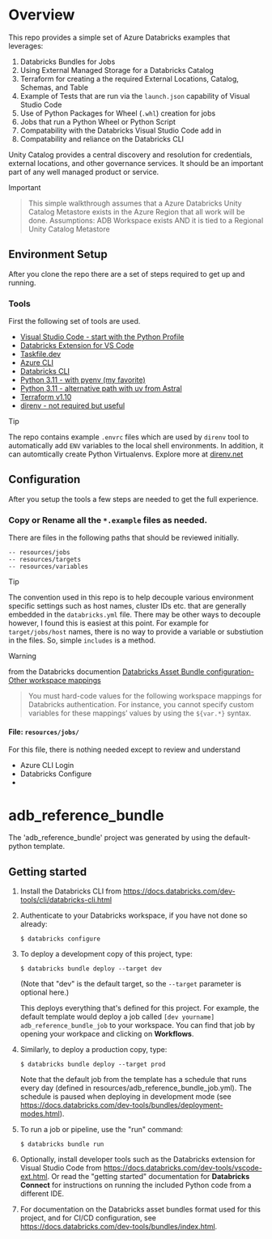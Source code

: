 # Overview

This repo provides a simple set of Azure Databricks examples that leverages:

1. Databricks Bundles for Jobs
1. Using External Managed Storage for a Databricks Catalog
1. Terraform for creating a the required External Locations, Catalog, Schemas, and Table
1. Example of Tests that are run via the `launch.json` capability of Visual Studio Code
1. Use of Python Packages for Wheel (`.whl`) creation for jobs
1. Jobs that run a Python Wheel or Python Script
1. Compatability with the Databricks Visual Studio Code add in
1. Compatability and reliance on the Databricks CLI

Unity Catalog provides a central discovery and resolution for credentials, external locations, and other governance services. It should be an important part of any well managed product or service.


> [!IMPORTANT]  
>> This simple walkthrough assumes that a Azure Databricks Unity Catalog Metastore exists in the Azure Region that all work will be done.
>> Assumptions: ADB Workspace exists AND it is tied to a Regional Unity Catalog Metastore


## Environment Setup

After you clone the repo there are a set of steps required to get up and running.


### Tools
First the following set of tools are used.

- [Visual Studio Code - start with the Python Profile](https://code.visualstudio.com)
- [Databricks Extension for VS Code](https://docs.databricks.com/dev-tools/vscode-ext.html)
- [Taskfile.dev](https://taskfile.dev/installation/#binary)
- [Azure CLI](https://docs.microsoft.com/en-us/cli/azure/install-azure-cli)
- [Databricks CLI](https://docs.databricks.com/dev-tools/cli/index.html)
- [Python 3.11 - with pyenv (my favorite)](https://realpython.com/intro-to-pyenv/#installing-python-versions-with-pyenv)
- [Python 3.11 - alternative path with uv from Astral](https://docs.astral.sh/uv/guides/install-python/)
- [Terraform v1.10](https://learn.hashicorp.com/tutorials/terraform/install-cli)
- [direnv - not required but useful](https://direnv.net/docs/installation.html) 


> [!TIP]
> The repo contains example `.envrc` files which are used by `direnv` tool to automatically add `ENV` variables to the local shell environments. In addition, it can automtically create Python Virtualenvs. Explore more at [direnv.net](https://direnv.net)

## Configuration

After you setup the tools a few steps are needed to get the full experience.

### Copy or Rename all the `*.example` files as needed.

There are files in the following paths that should be reviewed initially.

```shell
-- resources/jobs
-- resources/targets
-- resources/variables
```


> [!TIP]
> The convention used in this repo is to help decouple various environment specific settings such as host names, cluster IDs etc. that are generally embedded in the `databricks.yml` file. There may be other ways to decouple however, I found this is easiest at this point. For example for `target/jobs/host` names, there is no way to provide a variable or substiution in the files. So, simple `includes` is a method.  

> [!WARNING]
> from the Databricks documention [Databricks Asset Bundle configuration- Other workspace mappings](https://docs.databricks.com/en/dev-tools/bundles/settings.html#other-workspace-mappings)
>> You must hard-code values for the following workspace mappings for Databricks authentication. For instance, you cannot specify custom variables for these mappings’ values by using the `${var.*}` syntax.


#### File: `resources/jobs/`

For this file, there is nothing needed except to review and understand


- Azure CLI Login
- Databricks Configure
- 




# adb_reference_bundle

The 'adb_reference_bundle' project was generated by using the default-python template.

## Getting started

1. Install the Databricks CLI from https://docs.databricks.com/dev-tools/cli/databricks-cli.html

2. Authenticate to your Databricks workspace, if you have not done so already:
    ```
    $ databricks configure
    ```

3. To deploy a development copy of this project, type:
    ```
    $ databricks bundle deploy --target dev
    ```
    (Note that "dev" is the default target, so the `--target` parameter
    is optional here.)

    This deploys everything that's defined for this project.
    For example, the default template would deploy a job called
    `[dev yourname] adb_reference_bundle_job` to your workspace.
    You can find that job by opening your workpace and clicking on **Workflows**.

4. Similarly, to deploy a production copy, type:
   ```
   $ databricks bundle deploy --target prod
   ```

   Note that the default job from the template has a schedule that runs every day
   (defined in resources/adb_reference_bundle_job.yml). The schedule
   is paused when deploying in development mode (see
   https://docs.databricks.com/dev-tools/bundles/deployment-modes.html).

5. To run a job or pipeline, use the "run" command:
   ```
   $ databricks bundle run
   ```

6. Optionally, install developer tools such as the Databricks extension for Visual Studio Code from
   https://docs.databricks.com/dev-tools/vscode-ext.html. Or read the "getting started" documentation for
   **Databricks Connect** for instructions on running the included Python code from a different IDE.

7. For documentation on the Databricks asset bundles format used
   for this project, and for CI/CD configuration, see
   https://docs.databricks.com/dev-tools/bundles/index.html.
